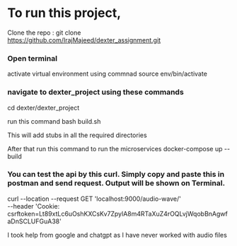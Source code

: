 # To run this project, 
Clone the repo : git clone https://github.com/IrajMajeed/dexter_assignment.git

### Open terminal 
activate virtual environment using commnad source env/bin/activate

### navigate to dexter_project using these commands
cd dexter/dexter_project

run this command
bash build.sh 

This will add stubs in all the required directories

After that run this command to run the microservices
docker-compose up --build

### You can test the api  by this curl. Simply copy and paste this in postman and send request. Output will be shown on Terminal.

curl --location --request GET 'localhost:9000/audio-wave/' \
--header 'Cookie: csrftoken=Lt89xtLc6uOshKXCsKv7ZpylA8m4RTaXuZ4rOQLvjWqobBnAgwfaDnSCLUFGuA38'

I took help from google and chatgpt as I have never worked with audio files